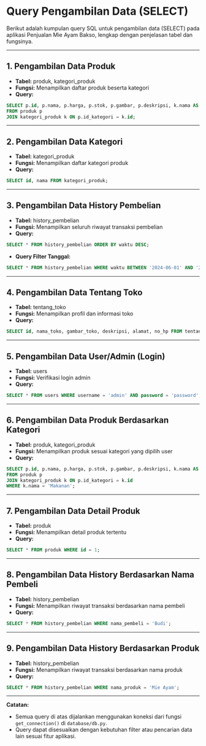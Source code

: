 # Query Pengambilan Data (SELECT)

Berikut adalah kumpulan query SQL untuk pengambilan data (SELECT) pada aplikasi Penjualan Mie Ayam Bakso, lengkap dengan penjelasan tabel dan fungsinya.

---

## 1. Pengambilan Data Produk
- **Tabel:** produk, kategori_produk
- **Fungsi:** Menampilkan daftar produk beserta kategori
- **Query:**
```sql
SELECT p.id, p.nama, p.harga, p.stok, p.gambar, p.deskripsi, k.nama AS kategori
FROM produk p
JOIN kategori_produk k ON p.id_kategori = k.id;
```

---

## 2. Pengambilan Data Kategori
- **Tabel:** kategori_produk
- **Fungsi:** Menampilkan daftar kategori produk
- **Query:**
```sql
SELECT id, nama FROM kategori_produk;
```

---

## 3. Pengambilan Data History Pembelian
- **Tabel:** history_pembelian
- **Fungsi:** Menampilkan seluruh riwayat transaksi pembelian
- **Query:**
```sql
SELECT * FROM history_pembelian ORDER BY waktu DESC;
```
- **Query Filter Tanggal:**
```sql
SELECT * FROM history_pembelian WHERE waktu BETWEEN '2024-06-01' AND '2024-06-30';
```

---

## 4. Pengambilan Data Tentang Toko
- **Tabel:** tentang_toko
- **Fungsi:** Menampilkan profil dan informasi toko
- **Query:**
```sql
SELECT id, nama_toko, gambar_toko, deskripsi, alamat, no_hp FROM tentang_toko ORDER BY id DESC LIMIT 1;
```

---

## 5. Pengambilan Data User/Admin (Login)
- **Tabel:** users
- **Fungsi:** Verifikasi login admin
- **Query:**
```sql
SELECT * FROM users WHERE username = 'admin' AND password = 'password';
```

---

## 6. Pengambilan Data Produk Berdasarkan Kategori
- **Tabel:** produk, kategori_produk
- **Fungsi:** Menampilkan produk sesuai kategori yang dipilih user
- **Query:**
```sql
SELECT p.id, p.nama, p.harga, p.stok, p.gambar, p.deskripsi, k.nama AS kategori
FROM produk p
JOIN kategori_produk k ON p.id_kategori = k.id
WHERE k.nama = 'Makanan';
```

---

## 7. Pengambilan Data Detail Produk
- **Tabel:** produk
- **Fungsi:** Menampilkan detail produk tertentu
- **Query:**
```sql
SELECT * FROM produk WHERE id = 1;
```

---

## 8. Pengambilan Data History Berdasarkan Nama Pembeli
- **Tabel:** history_pembelian
- **Fungsi:** Menampilkan riwayat transaksi berdasarkan nama pembeli
- **Query:**
```sql
SELECT * FROM history_pembelian WHERE nama_pembeli = 'Budi';
```

---

## 9. Pengambilan Data History Berdasarkan Produk
- **Tabel:** history_pembelian
- **Fungsi:** Menampilkan riwayat transaksi berdasarkan nama produk
- **Query:**
```sql
SELECT * FROM history_pembelian WHERE nama_produk = 'Mie Ayam';
```

---

**Catatan:**
- Semua query di atas dijalankan menggunakan koneksi dari fungsi `get_connection()` di `database/db.py`.
- Query dapat disesuaikan dengan kebutuhan filter atau pencarian data lain sesuai fitur aplikasi. 